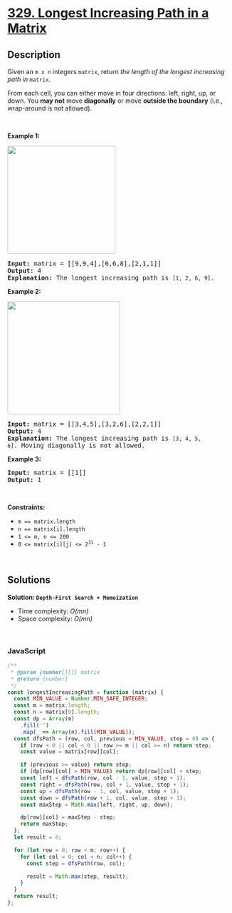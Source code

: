 # [329. Longest Increasing Path in a Matrix](https://leetcode.com/problems/longest-increasing-path-in-a-matrix)

## Description

<div class="elfjS" data-track-load="description_content"><p>Given an <code>m x n</code> integers <code>matrix</code>, return <em>the length of the longest increasing path in </em><code>matrix</code>.</p>

<p>From each cell, you can either move in four directions: left, right, up, or down. You <strong>may not</strong> move <strong>diagonally</strong> or move <strong>outside the boundary</strong> (i.e., wrap-around is not allowed).</p>

<p>&nbsp;</p>
<p><strong class="example">Example 1:</strong></p>
<img alt="" src="https://assets.leetcode.com/uploads/2021/01/05/grid1.jpg" style="width: 242px; height: 242px;">
<pre><strong>Input:</strong> matrix = [[9,9,4],[6,6,8],[2,1,1]]
<strong>Output:</strong> 4
<strong>Explanation:</strong> The longest increasing path is <code>[1, 2, 6, 9]</code>.
</pre>

<p><strong class="example">Example 2:</strong></p>
<img alt="" src="https://assets.leetcode.com/uploads/2021/01/27/tmp-grid.jpg" style="width: 253px; height: 253px;">
<pre><strong>Input:</strong> matrix = [[3,4,5],[3,2,6],[2,2,1]]
<strong>Output:</strong> 4
<strong>Explanation: </strong>The longest increasing path is <code>[3, 4, 5, 6]</code>. Moving diagonally is not allowed.
</pre>

<p><strong class="example">Example 3:</strong></p>

<pre><strong>Input:</strong> matrix = [[1]]
<strong>Output:</strong> 1
</pre>

<p>&nbsp;</p>
<p><strong>Constraints:</strong></p>

<ul>
	<li><code>m == matrix.length</code></li>
	<li><code>n == matrix[i].length</code></li>
	<li><code>1 &lt;= m, n &lt;= 200</code></li>
	<li><code>0 &lt;= matrix[i][j] &lt;= 2<sup>31</sup> - 1</code></li>
</ul>
</div>

<p>&nbsp;</p>

## Solutions

**Solution: `Depth-First Search + Memoization`**

- Time complexity: <em>O(mn)</em>
- Space complexity: <em>O(mn)</em>

<p>&nbsp;</p>

### **JavaScript**

```js
/**
 * @param {number[][]} matrix
 * @return {number}
 */
const longestIncreasingPath = function (matrix) {
  const MIN_VALUE = Number.MIN_SAFE_INTEGER;
  const m = matrix.length;
  const n = matrix[0].length;
  const dp = Array(m)
    .fill('')
    .map(_ => Array(n).fill(MIN_VALUE));
  const dfsPath = (row, col, previous = MIN_VALUE, step = 0) => {
    if (row < 0 || col < 0 || row >= m || col >= n) return step;
    const value = matrix[row][col];

    if (previous >= value) return step;
    if (dp[row][col] > MIN_VALUE) return dp[row][col] + step;
    const left = dfsPath(row, col - 1, value, step + 1);
    const right = dfsPath(row, col + 1, value, step + 1);
    const up = dfsPath(row - 1, col, value, step + 1);
    const down = dfsPath(row + 1, col, value, step + 1);
    const maxStep = Math.max(left, right, up, down);

    dp[row][col] = maxStep - step;
    return maxStep;
  };
  let result = 0;

  for (let row = 0; row < m; row++) {
    for (let col = 0; col < n; col++) {
      const step = dfsPath(row, col);

      result = Math.max(step, result);
    }
  }
  return result;
};
```
